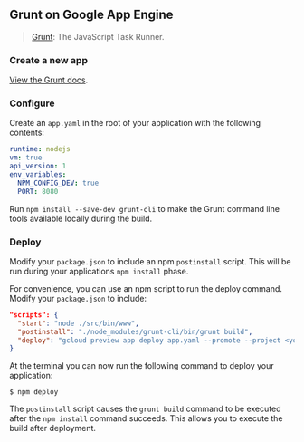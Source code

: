 ## Grunt on Google App Engine

> [Grunt](http://gruntjs.com/): The JavaScript Task Runner.

### Create a new app

[View the Grunt docs](http://gruntjs.com/getting-started).

### Configure

Create an `app.yaml` in the root of your application with the following
contents:

```yaml
runtime: nodejs
vm: true
api_version: 1
env_variables:
  NPM_CONFIG_DEV: true
  PORT: 8080
```

Run `npm install --save-dev grunt-cli` to make the Grunt command line tools
available locally during the build.

### Deploy

Modify your `package.json` to include an npm `postinstall` script.  This will
be run during your applications `npm install` phase.

For convenience, you can use an npm script to run the deploy command. Modify
your `package.json` to include:

```json
"scripts": {
  "start": "node ./src/bin/www",
  "postinstall": "./node_modules/grunt-cli/bin/grunt build",
  "deploy": "gcloud preview app deploy app.yaml --promote --project <your-project-id>"
}
```

At the terminal you can now run the following command to deploy your
application:

```
$ npm deploy
```

The `postinstall` script causes the `grunt build` command to be executed after
the `npm install` command succeeds. This allows you to execute the build after
deployment.
